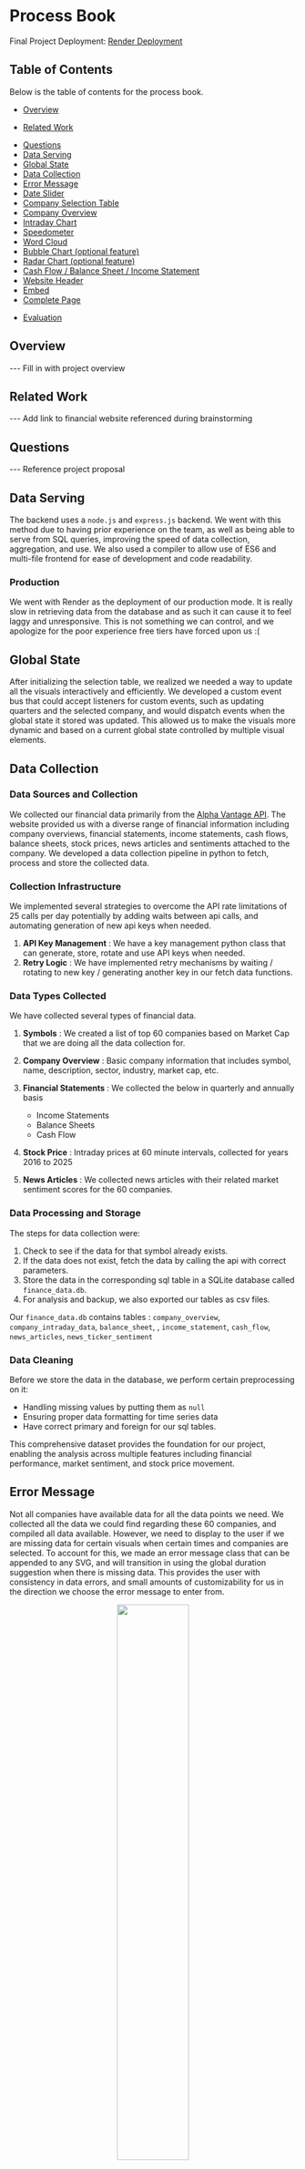 # Process Book

Final Project Deployment: [Render Deployment](https://cs571-finance-sentiment.onrender.com/)

## Table of Contents

Below is the table of contents for the process book.

<!-- TODO -->

- [Overview](#overview)
<!-- TODO -->
- [Related Work](#related-work)
<!-- TODO -->
- [Questions](#questions)
- [Data Serving](#data-serving)
- [Global State](#global-state)
- [Data Collection](#data-collection)
- [Error Message](#error-message)
- [Date Slider](#date-slider)
- [Company Selection Table](#company-selection-table)
- [Company Overview](#company-overview)
- [Intraday Chart](#intraday-chart)
- [Speedometer](#speedometer)
- [Word Cloud](#word-cloud)
- [Bubble Chart (optional feature)](#bubble-chart-optional-feature)
- [Radar Chart (optional feature)](#radar-chart-optional-feature)
- [Cash Flow / Balance Sheet / Income Statement](#cash-flow--balance-sheet--income-statement)
- [Website Header](#website-header)
- [Embed](#embed)
- [Complete Page](#complete-page)
<!-- TODO -->
- [Evaluation](#evaluation)

<!-- Page Break in PDF -->
<div style="page-break-before: always;"></div>

## Overview

--- Fill in with project overview

<!-- Page Break in PDF -->
<div style="page-break-before: always;"></div>

## Related Work

--- Add link to financial website referenced during brainstorming

<!-- Page Break in PDF -->
<div style="page-break-before: always;"></div>

## Questions

--- Reference project proposal

<!-- Page Break in PDF -->
<div style="page-break-before: always;"></div>

## Data Serving

The backend uses a `node.js` and `express.js` backend. We went with this method due to having prior experience on the team, as well as being able to serve from SQL queries, improving the speed of data collection, aggregation, and use. We also used a compiler to allow use of ES6 and multi-file frontend for ease of development and code readability.

### Production

We went with Render as the deployment of our production mode. It is really slow in retrieving data from the database and as such it can cause it to feel laggy and unresponsive. This is not something we can control, and we apologize for the poor experience free tiers have forced upon us :(

## Global State

After initializing the selection table, we realized we needed a way to update all the visuals interactively and efficiently. We developed a custom event bus that could accept listeners for custom events, such as updating quarters and the selected company, and would dispatch events when the global state it stored was updated. This allowed us to make the visuals more dynamic and based on a current global state controlled by multiple visual elements.

## Data Collection

### Data Sources and Collection

We collected our financial data primarily from the [Alpha Vantage API](https://www.alphavantage.co/). The website provided us with a diverse range of financial information including company overviews, financial statements, income statements, cash flows, balance sheets, stock prices, news articles and sentiments attached to the company. We developed a data collection pipeline in python to fetch, process and store the collected data.

### Collection Infrastructure

We implemented several strategies to overcome the API rate limitations of 25 calls per day potentially by adding waits between api calls, and automating generation of new api keys when needed.

1. **API Key Management** : We have a key management python class that can generate, store, rotate and use API keys when needed.
2. **Retry Logic** : We have implemented retry mechanisms by waiting / rotating to new key / generating another key in our fetch data functions.

### Data Types Collected

We have collected several types of financial data.

1. **Symbols** : We created a list of top 60 companies based on Market Cap that we are doing all the data collection for.
1. **Company Overview** : Basic company information that includes symbol, name, description, sector, industry, market cap, etc.

1. **Financial Statements** : We collected the below in quarterly and annually basis
   - Income Statements
   - Balance Sheets
   - Cash Flow
1. **Stock Price** : Intraday prices at 60 minute intervals, collected for years 2016 to 2025

1. **News Articles** : We collected news articles with their related market sentiment scores for the 60 companies.

### Data Processing and Storage

The steps for data collection were:

1. Check to see if the data for that symbol already exists.
1. If the data does not exist, fetch the data by calling the api with correct parameters.
1. Store the data in the corresponding sql table in a SQLite database called `finance_data.db`.
1. For analysis and backup, we also exported our tables as csv files.

Our `finance_data.db` contains tables :
`company_overview`, `company_intraday_data`, `balance_sheet`, , `income_statement`, `cash_flow`, `news_articles`, `news_ticker_sentiment`

### Data Cleaning

Before we store the data in the database, we perform certain preprocessing on it:

- Handling missing values by putting them as `null`
- Ensuring proper data formatting for time series data
- Have correct primary and foreign for our sql tables.

This comprehensive dataset provides the foundation for our project, enabling the analysis across multiple features including financial performance, market sentiment, and stock price movement.

<!-- Page Break in PDF -->
<div style="page-break-before: always;"></div>

## Error Message

Not all companies have available data for all the data points we need. We collected all the data we could find regarding these 60 companies, and compiled all data available. However, we need to display to the user if we are missing data for certain visuals when certain times and companies are selected. To account for this, we made an error message class that can be appended to any SVG, and will transition in using the global duration suggestion when there is missing data. This provides the user with consistency in data errors, and small amounts of customizability for us in the direction we choose the error message to enter from.

<center>
<img src="./screenshots/intraday-chart/intraday-error-msg.png" style="width: 50%; height: auto;" />
</center>

We may update the CSS for this later to be more appealing and more visually an error, but for now we are using this in all visuals when an error in missing data arises.

<!-- Page Break in PDF -->
<div style="page-break-before: always;"></div>

## Date Slider

This is the visual for selecting the quarter and year, as well as whether to look at a quarter or an entire year of data.

### Initial Design

First iteration was to allow functionality only. We went with a raw html look, and used D3 to generate a table where each cell represented a ticker. The border of the selected cell would be highlighted as the slider was moved, simulating highlighted text tickers at each step. This will later be updated to use d3 axis, spaced in the same manner.

![Initial Slider @ 18](./screenshots/slider/slider-initial-a.png)
![Initial Slider @ 9](./screenshots/slider/slider-initial-b.png)

This step does not account for actual dates, but sets the groundwork for adding quarters and years under each ticker for future selection. While we do have dates for the data that can be selected, the dates have gaps and are unknown as of this entry. Once the dates are better known for the full data set, we will add dates in place of the current arbitrary numeric selection. Additionally, the slider text tickers are not properly centered on all ticker counts or screen widths. This needs to be updated to accommodate more screen sizes.

### CSS Upgrade

We updated the slider to add a more modern and easy to read view. A rounded highlight of the selected tick plus a de-saturated text color on un-selected ticks makes it much easier to identify the current selection. We also made it purple to go with the overall color scheme we are aiming towards.

<center>
<img src="./screenshots/slider/slider-update-1.png" style="width: 50%; height: auto;" />
</center>

This update uses d3 to generate a table, but does not make use of d3 axis, which is the aim for future iterations to add better transition support.

### D3 Axis

This version upgrades the HTML grid layout to a D3 x-axis for an SVG. The slider is overlaid without grids and uses padding instead. This allows for a much better looking axis with a horizontal bar, as well as better control over the text within the axis.

This better control was also used to display the year / quarter being selected. To allow users to select both years and individual quarters, we put years as a tick, and the quarters assigned to those years follow as 4 separate ticks. This makes it clear which quarter of the year they selected, or if they selected the entire year instead, without the need for a second selection menu or bar.

<center>
<img src="./screenshots/slider/slider-quarters.gif" style="width: 50%; height: auto;" />
</center>

Additionally, the slider now uses transitions. Rather than rebuilding the entire visual every time there is an update, we reuse the same elements and take advantage of CSS classes to use CSS files instead of setting attributes within the JS itself. This allows for more organized code, while still having the power of D3 transitions.

The color scheme is the same, but the years are in bold to make it obvious to the user if they selected a year or a quarter.

<!-- Page Break in PDF -->
<div style="page-break-before: always;"></div>

## Company Selection Table

This visual displays all the companies we have data for, and allows users to sort by the displayed columns, and select a company. When a company is selected, it updates the global state which causes all other visuals to represent data for that company instead.

### Initial Design

First iteration of the table only relies on the Symbol data to exist. The creation function will add headers for any columns in the result, but `Symbol` is used to update the global state. We used d3 to generate the headers from the object keys, and to generate all following rows from the data each object had under those keys. This table can also be sorted by clicking the header cells, sorting by the column and changing the direction (ascending / descending).

![Initial Selection Table](./screenshots/company-select-table/cst-initial.png)

We also have the ability to display which row is hovered over

![Initial Selection Table - Hover](./screenshots/company-select-table/cst-initial-hover.png)

And the ability to click a box and highlight the selected entry with a different color

![Initial Selection Table - Selected](./screenshots/company-select-table/cst-initial-select.png)

### CSS Upgrades

The next iteration involved upgrading the CSS to make it feel more interactive. We added arrows to display the direction the user was sorting the companies, and by which column. We also added a darker shade of purple to show which header the user would be clicking. On top of that, we also shrunk the table to be only 200px tall, and made it scrollable. This allows us to fit more visuals on the page, while still letting users select from the entire set of provided companies.

![Selection Table CSS Upgrade](./screenshots/company-select-table/cst-css-upgrade.png)

<!-- Page Break in PDF -->
<div style="page-break-before: always;"></div>

## Company Overview

This displays textual information about the currently selected company.

### Initial Design

Currently it displays all entries from the SQL query made. This means that by changing the query, we will automatically add that data to the overview. The current design is as shown:

<center>
<img src="./screenshots/company-overview/co-initial.png" style="width: 50%; height: auto;" />
</center>

We will also aim for a better, more defined color scheme in the future, but for now we have a functional prototype that displays queried data. We will add more to the query in the future to better connect information for the visuals on the page.

### Color Scheme Update

We updated the CSS to make it purple. This allows it to better fit with the purple-oriented color scheme we went with for the table and slider visuals.

<center>
<img src="./screenshots/company-overview/co-css-purple.png" style="width: 50%; height: auto;" />
</center>

### Title Bar Reposition

The new Company Overview visual moves the title of the visual to the top center, and hovers it over the box to give it a more interesting look without covering any important information. The title also takes advantage of box-shadows to give it a 3D look. We also made the labels bold to help identify them from the values they define.

<center>
<img src="./screenshots/company-overview/co-improved-title.png" style="width: 100%; height: auto;" />
</center>

### CSS Upgrades

We decided to overhaul the design with CS, implementing a new complex set of rules. This gives it a more modern look while being more interesting to look at.

<center>
<img src="./screenshots/company-overview/co-css-upgrade.png" style="width: 100%; height: auto;" />
</center>

<!-- Page Break in PDF -->
<div style="page-break-before: always;"></div>

## Intraday Chart

The intraday chart displays stock prices over a period of time. The current design is a basic line chart with tome on the x-axis and the stock price on the y-axis. While this is a common practice, that is because it is the most effective, and will allow the greatest number of people to understand the stock price over the selected time period.

### Initial design

The colors do not entirely fit in the current color scheme, so we will need to fix that later. Additionally, there are no transitions, so we will want to add a transition to the chart for a more effective and visually helpful experience. However, the chart does fulfill the basic requirements, and can take in any data set with a group of times and convert it into a valid line chart. As such, we can use both annual and quarterly data to display in the chart.

<center>
<img src="./screenshots/intraday-chart/intraday-chart-initial.png" style="width: 100%; height: auto;" />
</center>

### Transitions

We have now added transitions. The chart looks the same, but the added transitions make it feel more responsive and user friendly.

### Error Message

We added the custom error message to the intraday chart, having it enter from the right on no data. Additionally, when there is an error, it transitions the intraday line so it goes from the previous value to 0 for a smooth error transition.

<center>
<img src="./screenshots/intraday-chart/intraday-error-msg.png" style="width: 100%; height: auto;" />
</center>

There is very little missing data on the intraday from the selections we are limited too, but this will account for any we may not know about.

### Axis Formatting

On the x-axis, we changed it so the quarterly data has a different tick format than the annual since the quarterly has multiple ticks per month. The annual version eliminates the day from the tick format as every month has only 1 tick.We used d3 to format the y-axis with the `"~s"` format to trim out long numbers and use `'k'` as a valid value for thousand. This reduces long numbers, improves readability, and allows users an easier time understanding the axis values. We also added axis labels so users will understand the legend of what is happening with the one line on the visual.

<!-- Page Break in PDF -->
<div style="page-break-before: always;"></div>

#### Annual

<center>
<img src="./screenshots/intraday-chart/intraday-dollar-label.png" style="width: 100%; height: auto;" />
</center>

#### Quarterly

<center>
<img src="./screenshots/intraday-chart/intraday-quarterly-dollar-label.png" style="width: 100%; height: auto;" />
</center>

### Hover Interactions

Based on the HW4 interactions, we implemented a similar line chart overlay to allow the user to see exactly what price was at what time. Since some price points are missing from the data set, we find the price closest to the hovered portion in the future and display it on the overlay line. Additionally, we added a purple, transparent dashed line to show the user exactly what part of the graph they were being shown compared to the y-axis.

<center>
<img src="./screenshots/intraday-chart/intraday-user-interaction.png" style="width: 100%; height: auto;" />
</center>

<!-- Page Break in PDF -->
<div style="page-break-before: always;"></div>

## Speedometer

This visual represents a key metric of the selected company, by using a semi-circular dial to show the sentiment of the particular company based on news articles.

### Initial Design

We created a dynamic gauge using D3, where the needle rotates to point to the value corresponding to the current company’s sentiment. The value range is divided into five color-coded sections to indicate performance zones: red (low), orange (moderate low), yellow(neutral), light green (moderate high), and green (high). This 5-bin setup matches with the Bearish to Bullish sentiment bins provided from our collected data structure.

<center>
<img src="./screenshots/speedometer/speedometer-initial.png" style="width: 50%; height: auto;" />
</center>

This initial design is no connected to data from the database. While we have collected and stored the data in the backend database, we have not created the connection between the backend and frontend to facilitate updating it with the currently selected company. As such, the updates to the global state make no affect on the visual just yet, even though the data is present in the database.

### Data Connection

We upgraded the speedometer to connect to the database. Now it will update the angle of the needle based on the sentiment value of the selected year / quarter as well as the current company. We are aiming to add text specifying the names (Bearish / Neutral / Bullish) of the different bins to have an option other than just color, but for now the color will indicate the sentiment score to the user.

In addition to the data connection, we made the speedometer take up the majority of the SVG. It does look a bit thin and we will try out a few more options for making it look good, but for now it is centered and looks more professional than the initial design.

<center>
<img src="./screenshots/speedometer/speedometer-positive.png" style="width: 50%; height: auto;" />
</center>

### Errors

Since we are unable to get data for some companies during specific years / quarters, we need an effective way to indicate there is no data for the current selection. We reused the custom error message from the intraday visual, and had the error message float in from the left, as the visual is on the left side of the screen. The needle will also turn a dark shade of red to indicate that the zeroed out position represents invalid data, in addition to the error message.

<center>
<img src="./screenshots/speedometer/speedometer-error.png" style="width: 50%; height: auto;" />
</center>

<!-- Page Break in PDF -->
<div style="page-break-before: always;"></div>

### Color Blindness

To make it more friendly to the eyes and better for color blindness, we updated the sentiment colors to a blue-red theme. This theme is also closer in color theme to the rest of the website, and feels more put together.

<center>
<img src="./screenshots/speedometer/speedometer-cb-friendly.png" style="width: 70%; height: auto;" />
</center>

### Labels

Because the colors are unconventional for the data, we added labels along each arc to show users what the value means. Since all other colors, including the sankey graphs, use the same color scheme, this allows users to have a single source of truth they can compare to throughout the website.

<center>
<img src="./screenshots/speedometer/speedometer-labels.png" style="width: 70%; height: auto;" />
</center>

<!-- Page Break in PDF -->
<div style="page-break-before: always;"></div>

## Word Cloud

This visual displays prominent keywords associated with the selected company in a cloud layout from the news articles published for each company.

### Initial Design

We created a word cloud using D3, with font sizes mapped to the importance or frequency of each term. The more significant the word, the larger and bolder it appears. To make the visual we used the `d3-cloud` library, as it vastly reduced the amount of work needed to generate the word cloud visual.

This chart listens to the global symbol state and updates accordingly. For the prototype, we are currently using static/mock data, but it is set up to integrate with dynamic keyword generation based on backend values. However, we are still connecting it to the global state, providing new orientations of the provided words when the global selected symbol is updated.

The backend has a list of words available for the visual, but the query connection has not been set up and will be implemented in the future to replace the previously mentioned static data.

<center>
<img src="./screenshots/wordCloud/wc-initial.png" style="width: 50%; height: auto;" />
</center>

This word cloud was initially meant to be combined with the speedometer visual, creating a visually compelling combination of important words highlighted by sentiment and the total sentiment for that company.

<center>
<img src="./screenshots/wordCloud/wc-proposal.png" style="width: 20%; height: auto;" />
</center>

However, this has turned out to be a very difficult task. To simplify the task, we have split the visual into 2 separate visuals of the word cloud and the speedometer for overall sentiment. We will continue to aim for the combined visual if possible as it is much more appealing, but we also understand the difficulty this may pose to completing the project on time.

### Data Connection

We connected the word cloud to the backend database. The query gets the top 10 most used words from news articles, and uses a `d3.scaleLinear()` to map the lowest count word to `15px` and the highest count word to `70px`. The colors are also retrieved from the database, and colored based on individual sentiment scores for the articles that word is associated with in regards to the company selected during the time period selected.

<center>
<img src="./screenshots/wordCloud/wc-connected.png" style="width: 40%; height: auto;" />
</center>

<!-- Page Break in PDF -->
<div style="page-break-before: always;"></div>

### Color Blindness

To make it more friendly to the eyes and better for color blindness, we updated the sentiment colors to a blue-red theme. This theme is also closer in color theme to the rest of the website, and feels more put together.

<center>
<img src="./screenshots/wordCloud/wc-cb-friendly.png" style="width: 70%; height: auto;" />
</center>

### Font Update

We decided that, in addition to correcting for color blindness, we would need to make the font weight bold to allow users to have an easier time distinguishing the background from the words where the colors may be hard to spot for small neutral words. With the bold font, the difference is minimized and is much easier to tell the difference.

<center>
<img src="./screenshots/wordCloud/wc-bold.png" style="width: 70%; height: auto;" />
</center>

<!-- Page Break in PDF -->
<div style="page-break-before: always;"></div>

## Bubble chart (optional feature)

This visual shows multiple company sectors as bubbles, where the size and color of each bubble indicate the magnitude and category of the sector.

**_Note:_** This design is optional _(Gradescope comment on project proposal)_. The d3 design has been started, but there is no data collected for this visual. If we have the time, we will collect and add the relevant data to the database and complete the visual with the collected data. If not, the visual will be excluded from the final project submission.

### Initial Design

We used d3.pack() to generate non-overlapping bubbles. Each bubble represents a metric (like Revenue, Profit, etc.), with its size scaled based on the value of that metric. We categorized each value into one of four groups and assigned them colors: Green for high values, Light green for moderately high values, Light red for moderately low values & Red for low values

<center>
<img src="./screenshots/bubbleChart/bc-initial.png" style="width: 50%; height: auto%;" />
</center>

<!-- Page Break in PDF -->
<div style="page-break-before: always;"></div>

### Removal

Due to the time constraints of the class, we were not able to collect enough data to make use of the chart and we have removed it from the final design.

<!-- Page Break in PDF -->
<div style="page-break-before: always;"></div>

## Radar Chart (optional feature)

This visual compares sector-wise cash flow distribution for the selected company.

**_Note:_** This design is optional _(Gradescope comment on project proposal)_. The d3 design has been started, but there is no data collected for this visual. If we have the time, we will collect and add the relevant data to the database and complete the visual with the collected data. If not, the visual will be excluded from the final project submission.

### Initial Design

We implemented the radar chart using radial lines and concentric circles to represent six key sectors. Each axis represents a sector, and the values (normalized between 0 and 1) form a closed polygon representing the distribution of cash flow across those sectors.

<center>
<img src="./screenshots/radarChart/rc-initial.png" style="width: 50%; height: auto%;" />
</center>

The text size on the radar chart will need to be increased for readability and scale, and the current variables on the radar chart will likely need to be updated and modified to better fit the data once we collect it.

### Removal

Due to the time constraints of the class, we were not able to collect enough data to make use of the chart and we have removed it from the final design.

<!-- Page Break in PDF -->
<div style="page-break-before: always;"></div>

## Cash Flow / Balance Sheet / Income Statement

**Cash Flow:** The cash flow chart represents how much cash a company brings in and how it gets spent.

**Balance Sheet:** The balance sheet chart represents how company assets compare to their liabilities and equity.

**Income Statement:** The income statement chart represents how sold products or services are bringing in revenue and how much of that gets spent vs becomes profit within a particular company.

### Initial Design

The data for the cash flow graph is computed on the backend. We use an SQL query to convert a list of revenue sources and expenditures into a data object with sources and targets that a sankey graph will be able to visualize, without any data processing on the client side.

To make the visual, we utilized the `d3-sankey` library. This library takes a particular data input format which we used as the output format of our previously described SQL query.

<!-- Page Break in PDF -->
<div style="page-break-before: always;"></div>

### Cash Flow Chart

<center>
<img src="./screenshots/cash-flow/cash-flow-initial.png" style="width: 80%; height: auto;" />
</center>

<!-- Page Break in PDF -->
<!-- <div style="page-break-before: always;"></div> -->

### Balance Sheet Chart

<center>
<img src="./screenshots/balance-sheet/balance-sheet-initial.png" style="width: 80%; height: auto;" />
</center>

<!-- Page Break in PDF -->
<div style="page-break-before: always;"></div>

### Income Statement Chart

<center>
<img src="./screenshots/income-statement/income-statement-initial.png" style="width: 80%; height: auto;" />
</center>

The sankey graphs do contain all of the necessary data, and they do update with the global state on a change of the currently selected company. However we have not set up the date slider to update with real dates, and as such we are assuming a constant date with a company symbol as the sole parameter.

To improve the sankey visual for all 3 charts and remove overlapping text, we need to modify the SQL query to make it better represent company data in this graph format. The client side d3 directly prints the retrieved data, so to make the graph more readable we will need to decide on a better SQL query to improve the format of the graph. However, the data in the SQL table we are pulling from is in the correct format to allow us to make such arbitrary updates to the query.

Additionally, we want to take all 3 visuals and merge them into a single visual that can be swapped between with a selection box.

### Joined Chart

We took all 3 visuals and combined them into a single, large chart. This will allow users to have a less cluttered screen as we can now have only one sankey chart visible, chosen by the user, and the grid can be 2x3 which reduces the required width. We accomplished this by making a single chart script that takes in a generic sankey graph data input and generates it from that. We combined the list of colors as well, so regardless of the type it will use those colors, inverting them if there are negative values in the input. All values that are 0 are also removed, removing the issue of grouped titles in the corner that had no visible nodes or links.

The chart below shows the negative values. Gross profit is green, but this implies that the gross profit was actually negative, and the company was running at a loss in profits. The total revenue did come in, but all profits were spent and considered as leaving the company bank rather than going in.

<center>
<img src="./screenshots/mono-sankey/ms-negatives.png" style="width: 80%; height: auto;" />
</center>

### Dropdown

To allow users the ability to choose which chart they want to view, we added a dropdown above the sankey graph in the center. This makes it easy to spot and keeps it out of the way of the visual itself. The one downside is it takes up some of the alloted height of the grid row, but we can add more height to it if it appears to becomes overcrowded.

<center>
<img src="./screenshots/mono-sankey/ms-dropdown-income.png" style="width: 90%; height: auto;" />
</center>

<center>
<img src="./screenshots/mono-sankey/ms-dropdown-balance.png" style="width: 90%; height: auto;" />
</center>

<center>
<img src="./screenshots/mono-sankey/ms-dropdown-cash.png" style="width: 90%; height: auto;" />
</center>

### Query Updates

In previous versions, the 3 different charts had queries that returned the set of connections from node A to node B in the chart and the value id held. This allowed us to make the sankey graph directly from queried data. However, not all the data aggregation was used in the right order. We fixed the ordering which helped make the data feel complete and organized for the user as well as made it accurate. While the sankey graph does have some nodes that are larger than their inputs, the data collection only was able to collect certain portions of cash flow, income statement, and balance sheet data based on what the API gave us. The numbers for these charts do not line up perfectly for reasons we are investigating, but is most likely due to missing data that was not accounted for in the sheets we obtained. The image below represents our best efforts to get it to line up based on available collected data.

<center>
<img src="./screenshots/mono-sankey/ms-sankey-final-income.png" style="width: 90%; height: auto;" />
</center>

<center>
<img src="./screenshots/mono-sankey/ms-sankey-final-balance.png" style="width: 90%; height: auto;" />
</center>

<center>
<img src="./screenshots/mono-sankey/ms-sankey-final-cash.png" style="width: 90%; height: auto;" />
</center>

### Hover View

Because the sankey graph does not have raw values labeled anywhere, we have added the ability to hover over individual sankey nodes to display the associated values with those nodes. It also accounts for nodes that have negative values, making sure users can see that the value is being taken out rather than added like it would normally be.

<center>
<img src="./screenshots/mono-sankey/ms-hover-div.png" style="width: 90%; height: auto;" />
</center>

<center>
<img src="./screenshots/mono-sankey/ms-negative-hover-value.png" style="width: 90%; height: auto;" />
</center>

### Color Blindness

We updated the income / expenses as red-blue range to account for color blindness. While it looks less standard, it is more accessible to users.

<center>
<img src="./screenshots/mono-sankey/ms-balance-cb.png" style="width: 90%; height: auto;" />
</center>

<!-- Page Break in PDF -->
<div style="page-break-before: always;"></div>

## Website Header

The header provides the user with definitions of all the descriptions for what they show and how to use them.

### Initial Design

After some thought, we realized that the visuals on their own may not be understood by everyone looking at them. To correct for this, we've added a header and information cards to provide users with descriptions of each visual to help navigate the page.

<center>
<img src="./screenshots/header/header-initial.png" style="width: 90%; height: auto;" />
</center>

### Improved Layout

Instead of relying on a grid, since we only have 7 cards in the header list, we wanted the boxes to look more natural with each row centered individually. This gave it a better, more cohesive and modern look. We also added a separation bar to give users a visual break between the description and the interaction portions of the site.

<center>
<img src="./screenshots/header/header-flex.png" style="width: 90%; height: auto;" />
</center>

<!-- Page Break in PDF -->
<div style="page-break-before: always;"></div>

### Embed

We embedded the project screencast at the bottom of the project, as per the instructions. We also tried to make it fit in the project as a helpful tool for users if they need, and utilized the same CS as the company overview, with minor modifications for the new positioning.

<center>
<img src="./screenshots/screencast/screencast.png" style="width: 90%; height: auto;" />
</center>

<!-- Page Break in PDF -->
<div style="page-break-before: always;"></div>

## Complete Page

This describes the process of joining the above visuals together, how we went about it, and why.

### Initial Design

The initial design we went with was to not worry about how the visuals were connected on screen as much as if they were on the screen at all. As such, we stacked a bunch of divs on top of each other to get them on the screen:

This design is obviously heavily flawed. When updating the selections at the top, you cannot view the changes without a lot of scrolling. To improve this, we need to add side-by-side visuals such as the speedometer and word cloud, and the company overview with the stock graph. Additionally, we want to combine the sankey diagrams into a single div that will be able to be swapped between with a selection box. This will vastly reduce clutter and user frustration from the current design.

However for designing individual visuals prior to working with the entire context of the page, this approach allowed us to focus on the visuals over the webpage for now, and therefore the design accomplished its task.

[Complete Page](#first-full-page)

<!-- Page Break in PDF -->
<div style="page-break-before: always;"></div>

### First Full Page

<center>
<img src="./screenshots/complete-webpage/complete-page-1.png" style="width: 30%; height: auto;" />
</center>

<!-- Page Break in PDF -->
<div style="page-break-before: always;"></div>

### Grid Layout

The new design of the full webpage uses a CSS grid design:

```css
#grid-wrapper {
  display: grid;
  grid-template-areas:
    "overview selection selection"
    "speedometer words stocks"
    "cash1 cash2 cash3";
}
```

This design still does not combine the 3 sankey visuals together. However, it reduces the height and combines them into 3 rows that make some semblance of sense with related information.

<center>
<img src="./screenshots/complete-webpage/complete-page-2.png" style="width: 100%; height: auto;" />
</center>

<!-- Page Break in PDF -->
<div style="page-break-before: always;"></div>

### Condensed Layout

Once the sankey visuals were merged into a single layout, we were able to shrink the grid to use a 2 x 3 design. This reduces the amount of clutter on the screen, and makes it more suitable for small monitors, which is the most likely size people will be using to view the webpage.

<center>
<img src="./screenshots/complete-webpage/complete-page-3.png" style="width: 100%; height: auto;" />
</center>

<!-- Page Break in PDF -->
<div style="page-break-before: always;"></div>

### Header Layout

Adding the headers added height to the total volume of the webpage. While this can be annoying for users to deal with, on a normal laptop they will be just a single line of information to scroll through, making it not that big of a burden.

<center>
<img src="./screenshots/complete-webpage/complete-page-4.png" style="width: 100%; height: auto;" />
</center>

<!-- Page Break in PDF -->
<div style="page-break-before: always;"></div>

### Color Blindness

In order to allow color blind users to be able to understand the color-based information, we went for a color pallet that was in the blue-red form rather than the red-green form. The overall look of the website is not quite as nice, but still better for accessability.

<center>
<img src="./screenshots/complete-webpage/complete-page-5.png" style="width: 100%; height: auto;" />
</center>

<!-- Page Break in PDF -->
<div style="page-break-before: always;"></div>

### Minor Improvements

Since the previous version had mostly implemented all necessary items, we wanted to address some of the small flaws. We added labels to the speedometer to address the lack of information on the meanings of the colors on screen, made the word cloud use a bold font to improve readability, Centered the header cards to give a more concise and modern look, and updated the colors of the site to be more distinct.

<center>
<img src="./screenshots/complete-webpage/complete-page-6.png" style="width: 100%; height: auto;" />
</center>

<!-- Page Break in PDF -->
<div style="page-break-before: always;"></div>

## Evaluation

--- Evaluate the final product. Is it what we designed? is it better? worse? ...
